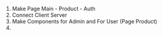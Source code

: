 1. Make Page Main - Product - Auth 
2. Connect  Client Server
3. Make Components for Admin and For User (Page Product)
4. 

